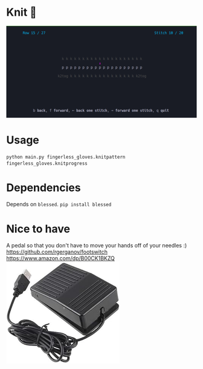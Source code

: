 # Knit 🧶

![example of usage](/demonstration.gif)

# Usage
`python main.py fingerless_gloves.knitpattern fingerless_gloves.knitprogress`

# Dependencies
Depends on `blessed`.
`pip install blessed`

# Nice to have
A pedal so that you don't have to move your hands off of your needles :)
https://github.com/rgerganov/footswitch
https://www.amazon.com/dp/B00CK1BKZQ
![iKKEGOL USB Foot Switch Singal Pedal Footswitch Game Control Action HID for Keyboard Mouse PC Laptop](/footswitch.jpg)

